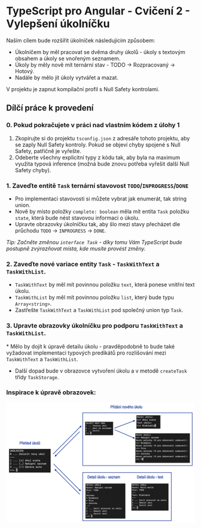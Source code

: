 # TypeScript pro Angular - Cvičení 2 - Vylepšení úkolníčku

Naším cílem bude rozšířit úkolníček následujícím způsobem:
* Úkolníčem by měl pracovat se dvěma druhy úkolů - úkoly s textovým obsahem a úkoly se vnořeným seznamem.
* Úkoly by měly nově mít ternární stav - TODO -> Rozpracovaný -> Hotový.
* Nadále by mělo jít úkoly vytvářet a mazat.

V projektu je zapnut kompilační profil s Null Safety kontrolami.

## Dílčí práce k provedení

### 0. Pokud pokračujete v práci nad vlastním kódem z úlohy 1

1. Zkopírujte si do projektu `tsconfig.json` z adresáře tohoto projektu, aby se zaply Null Safety kontroly. Pokud se objeví chyby spojené s Null Safety, patřičně je vyřešte.
2. Odeberte všechny explicitní typy z kódu tak, aby byla na maximum využita typová inference (možná bude znovu potřeba vyřešit další Null Safety chyby).

### 1. Zaveďte entitě `Task` ternární stavovost `TODO`/`INPROGRESS`/`DONE`
* Pro implementaci stavovosti si můžete vybrat jak enumerát, tak string union.
* Nově by místo položky `complete: boolean` měla mít entita `Task` položku `state`, která bude nést stavovou informaci o úkolu.
* Upravte obrazovky úkolníčku tak, aby šlo mezi stavy přecházet dle průchodu `TODO` -> `INPROGRESS` -> `DONE`.

*Tip: Začněte změnou `interface Task` - díky tomu Vám TypeScript bude postupně zvýrazňovat místa, kde musíte provést změny.*

### 2. Zaveďte nové variace entity `Task` - `TaskWithText` a `TaskWithList`.
* `TaskWithText` by měl mít povinnou položku `text`, která ponese vnitřní text úkolu.
* `TaskWithList` by měl mít povinnou položku `list`, který bude typu `Array<string>`.
* Zastřešte `TaskWithText` a `TaskWithList` pod společný union typ `Task`.

### 3. Upravte obrazovky úkolníčku pro podporu `TaskWithText` a `TaskWithList`.
* Mělo by dojít k úpravě detailu úkolu - pravděpodobně to bude také vyžadovat implementaci typových predikátů pro rozlišování mezi `TaskWithText` a `TaskWithList`.
* Další dopad bude v obrazovce vytvoření úkolu a v metodě `createTask` třídy `TaskStorage`.

### Inspirace k úpravě obrazovek:
![Inspirace k úpravě obrazovek](task-manager-inspiration.png)

